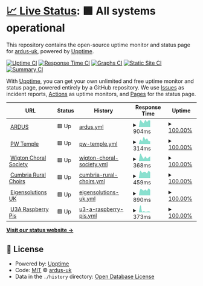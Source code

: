 # [📈 Live Status](https://ardus-uk.github.io/upptime): <!--live status--> **🟩 All systems operational**

This repository contains the open-source uptime monitor and status page for [ardus-uk](ardus.co.uk), powered by [Upptime](https://github.com/upptime/upptime).

[![Uptime CI](https://github.com/ardus-uk/upptime/workflows/Uptime%20CI/badge.svg)](https://github.com/ardus-uk/upptime/actions?query=workflow%3A%22Uptime+CI%22)
[![Response Time CI](https://github.com/ardus-uk/upptime/workflows/Response%20Time%20CI/badge.svg)](https://github.com/ardus-uk/upptime/actions?query=workflow%3A%22Response+Time+CI%22)
[![Graphs CI](https://github.com/ardus-uk/upptime/workflows/Graphs%20CI/badge.svg)](https://github.com/ardus-uk/upptime/actions?query=workflow%3A%22Graphs+CI%22)
[![Static Site CI](https://github.com/ardus-uk/upptime/workflows/Static%20Site%20CI/badge.svg)](https://github.com/ardus-uk/upptime/actions?query=workflow%3A%22Static+Site+CI%22)
[![Summary CI](https://github.com/ardus-uk/upptime/workflows/Summary%20CI/badge.svg)](https://github.com/ardus-uk/upptime/actions?query=workflow%3A%22Summary+CI%22)

With [Upptime](https://upptime.js.org), you can get your own unlimited and free uptime monitor and status page, powered entirely by a GitHub repository. We use [Issues](https://github.com/ardus-uk/upptime/issues) as incident reports, [Actions](https://github.com/ardus-uk/upptime/actions) as uptime monitors, and [Pages](https://ardus-uk.github.io/upptime) for the status page.

<!--start: status pages-->
<!-- This summary is generated by Upptime (https://github.com/upptime/upptime) -->
<!-- Do not edit this manually, your changes will be overwritten -->
<!-- prettier-ignore -->
| URL | Status | History | Response Time | Uptime |
| --- | ------ | ------- | ------------- | ------ |
| <img alt="" src="https://icons.duckduckgo.com/ip3/www.ardus.co.uk.ico" height="13"> [ARDUS](https://www.ardus.co.uk) | 🟩 Up | [ardus.yml](https://github.com/ardus-uk/upptime/commits/HEAD/history/ardus.yml) | <details><summary><img alt="Response time graph" src="./graphs/ardus/response-time-week.png" height="20"> 904ms</summary><br><a href="https://ardus-uk.github.io/upptime/history/ardus"><img alt="Response time 601" src="https://img.shields.io/endpoint?url=https%3A%2F%2Fraw.githubusercontent.com%2Fardus-uk%2Fupptime%2FHEAD%2Fapi%2Fardus%2Fresponse-time.json"></a><br><a href="https://ardus-uk.github.io/upptime/history/ardus"><img alt="24-hour response time 1014" src="https://img.shields.io/endpoint?url=https%3A%2F%2Fraw.githubusercontent.com%2Fardus-uk%2Fupptime%2FHEAD%2Fapi%2Fardus%2Fresponse-time-day.json"></a><br><a href="https://ardus-uk.github.io/upptime/history/ardus"><img alt="7-day response time 904" src="https://img.shields.io/endpoint?url=https%3A%2F%2Fraw.githubusercontent.com%2Fardus-uk%2Fupptime%2FHEAD%2Fapi%2Fardus%2Fresponse-time-week.json"></a><br><a href="https://ardus-uk.github.io/upptime/history/ardus"><img alt="30-day response time 880" src="https://img.shields.io/endpoint?url=https%3A%2F%2Fraw.githubusercontent.com%2Fardus-uk%2Fupptime%2FHEAD%2Fapi%2Fardus%2Fresponse-time-month.json"></a><br><a href="https://ardus-uk.github.io/upptime/history/ardus"><img alt="1-year response time 676" src="https://img.shields.io/endpoint?url=https%3A%2F%2Fraw.githubusercontent.com%2Fardus-uk%2Fupptime%2FHEAD%2Fapi%2Fardus%2Fresponse-time-year.json"></a></details> | <details><summary><a href="https://ardus-uk.github.io/upptime/history/ardus">100.00%</a></summary><a href="https://ardus-uk.github.io/upptime/history/ardus"><img alt="All-time uptime 91.44%" src="https://img.shields.io/endpoint?url=https%3A%2F%2Fraw.githubusercontent.com%2Fardus-uk%2Fupptime%2FHEAD%2Fapi%2Fardus%2Fuptime.json"></a><br><a href="https://ardus-uk.github.io/upptime/history/ardus"><img alt="24-hour uptime 100.00%" src="https://img.shields.io/endpoint?url=https%3A%2F%2Fraw.githubusercontent.com%2Fardus-uk%2Fupptime%2FHEAD%2Fapi%2Fardus%2Fuptime-day.json"></a><br><a href="https://ardus-uk.github.io/upptime/history/ardus"><img alt="7-day uptime 100.00%" src="https://img.shields.io/endpoint?url=https%3A%2F%2Fraw.githubusercontent.com%2Fardus-uk%2Fupptime%2FHEAD%2Fapi%2Fardus%2Fuptime-week.json"></a><br><a href="https://ardus-uk.github.io/upptime/history/ardus"><img alt="30-day uptime 100.00%" src="https://img.shields.io/endpoint?url=https%3A%2F%2Fraw.githubusercontent.com%2Fardus-uk%2Fupptime%2FHEAD%2Fapi%2Fardus%2Fuptime-month.json"></a><br><a href="https://ardus-uk.github.io/upptime/history/ardus"><img alt="1-year uptime 88.57%" src="https://img.shields.io/endpoint?url=https%3A%2F%2Fraw.githubusercontent.com%2Fardus-uk%2Fupptime%2FHEAD%2Fapi%2Fardus%2Fuptime-year.json"></a></details>
| <img alt="" src="https://icons.duckduckgo.com/ip3/www.pwtemple.co.uk.ico" height="13"> [PW Temple](https://www.pwtemple.co.uk) | 🟩 Up | [pw-temple.yml](https://github.com/ardus-uk/upptime/commits/HEAD/history/pw-temple.yml) | <details><summary><img alt="Response time graph" src="./graphs/pw-temple/response-time-week.png" height="20"> 314ms</summary><br><a href="https://ardus-uk.github.io/upptime/history/pw-temple"><img alt="Response time 422" src="https://img.shields.io/endpoint?url=https%3A%2F%2Fraw.githubusercontent.com%2Fardus-uk%2Fupptime%2FHEAD%2Fapi%2Fpw-temple%2Fresponse-time.json"></a><br><a href="https://ardus-uk.github.io/upptime/history/pw-temple"><img alt="24-hour response time 554" src="https://img.shields.io/endpoint?url=https%3A%2F%2Fraw.githubusercontent.com%2Fardus-uk%2Fupptime%2FHEAD%2Fapi%2Fpw-temple%2Fresponse-time-day.json"></a><br><a href="https://ardus-uk.github.io/upptime/history/pw-temple"><img alt="7-day response time 314" src="https://img.shields.io/endpoint?url=https%3A%2F%2Fraw.githubusercontent.com%2Fardus-uk%2Fupptime%2FHEAD%2Fapi%2Fpw-temple%2Fresponse-time-week.json"></a><br><a href="https://ardus-uk.github.io/upptime/history/pw-temple"><img alt="30-day response time 304" src="https://img.shields.io/endpoint?url=https%3A%2F%2Fraw.githubusercontent.com%2Fardus-uk%2Fupptime%2FHEAD%2Fapi%2Fpw-temple%2Fresponse-time-month.json"></a><br><a href="https://ardus-uk.github.io/upptime/history/pw-temple"><img alt="1-year response time 378" src="https://img.shields.io/endpoint?url=https%3A%2F%2Fraw.githubusercontent.com%2Fardus-uk%2Fupptime%2FHEAD%2Fapi%2Fpw-temple%2Fresponse-time-year.json"></a></details> | <details><summary><a href="https://ardus-uk.github.io/upptime/history/pw-temple">100.00%</a></summary><a href="https://ardus-uk.github.io/upptime/history/pw-temple"><img alt="All-time uptime 99.50%" src="https://img.shields.io/endpoint?url=https%3A%2F%2Fraw.githubusercontent.com%2Fardus-uk%2Fupptime%2FHEAD%2Fapi%2Fpw-temple%2Fuptime.json"></a><br><a href="https://ardus-uk.github.io/upptime/history/pw-temple"><img alt="24-hour uptime 100.00%" src="https://img.shields.io/endpoint?url=https%3A%2F%2Fraw.githubusercontent.com%2Fardus-uk%2Fupptime%2FHEAD%2Fapi%2Fpw-temple%2Fuptime-day.json"></a><br><a href="https://ardus-uk.github.io/upptime/history/pw-temple"><img alt="7-day uptime 100.00%" src="https://img.shields.io/endpoint?url=https%3A%2F%2Fraw.githubusercontent.com%2Fardus-uk%2Fupptime%2FHEAD%2Fapi%2Fpw-temple%2Fuptime-week.json"></a><br><a href="https://ardus-uk.github.io/upptime/history/pw-temple"><img alt="30-day uptime 100.00%" src="https://img.shields.io/endpoint?url=https%3A%2F%2Fraw.githubusercontent.com%2Fardus-uk%2Fupptime%2FHEAD%2Fapi%2Fpw-temple%2Fuptime-month.json"></a><br><a href="https://ardus-uk.github.io/upptime/history/pw-temple"><img alt="1-year uptime 99.34%" src="https://img.shields.io/endpoint?url=https%3A%2F%2Fraw.githubusercontent.com%2Fardus-uk%2Fupptime%2FHEAD%2Fapi%2Fpw-temple%2Fuptime-year.json"></a></details>
| <img alt="" src="https://icons.duckduckgo.com/ip3/www.wigtonchoral.org.uk.ico" height="13"> [Wigton Choral Society](https://www.wigtonchoral.org.uk) | 🟩 Up | [wigton-choral-society.yml](https://github.com/ardus-uk/upptime/commits/HEAD/history/wigton-choral-society.yml) | <details><summary><img alt="Response time graph" src="./graphs/wigton-choral-society/response-time-week.png" height="20"> 368ms</summary><br><a href="https://ardus-uk.github.io/upptime/history/wigton-choral-society"><img alt="Response time 612" src="https://img.shields.io/endpoint?url=https%3A%2F%2Fraw.githubusercontent.com%2Fardus-uk%2Fupptime%2FHEAD%2Fapi%2Fwigton-choral-society%2Fresponse-time.json"></a><br><a href="https://ardus-uk.github.io/upptime/history/wigton-choral-society"><img alt="24-hour response time 601" src="https://img.shields.io/endpoint?url=https%3A%2F%2Fraw.githubusercontent.com%2Fardus-uk%2Fupptime%2FHEAD%2Fapi%2Fwigton-choral-society%2Fresponse-time-day.json"></a><br><a href="https://ardus-uk.github.io/upptime/history/wigton-choral-society"><img alt="7-day response time 368" src="https://img.shields.io/endpoint?url=https%3A%2F%2Fraw.githubusercontent.com%2Fardus-uk%2Fupptime%2FHEAD%2Fapi%2Fwigton-choral-society%2Fresponse-time-week.json"></a><br><a href="https://ardus-uk.github.io/upptime/history/wigton-choral-society"><img alt="30-day response time 450" src="https://img.shields.io/endpoint?url=https%3A%2F%2Fraw.githubusercontent.com%2Fardus-uk%2Fupptime%2FHEAD%2Fapi%2Fwigton-choral-society%2Fresponse-time-month.json"></a><br><a href="https://ardus-uk.github.io/upptime/history/wigton-choral-society"><img alt="1-year response time 588" src="https://img.shields.io/endpoint?url=https%3A%2F%2Fraw.githubusercontent.com%2Fardus-uk%2Fupptime%2FHEAD%2Fapi%2Fwigton-choral-society%2Fresponse-time-year.json"></a></details> | <details><summary><a href="https://ardus-uk.github.io/upptime/history/wigton-choral-society">100.00%</a></summary><a href="https://ardus-uk.github.io/upptime/history/wigton-choral-society"><img alt="All-time uptime 99.98%" src="https://img.shields.io/endpoint?url=https%3A%2F%2Fraw.githubusercontent.com%2Fardus-uk%2Fupptime%2FHEAD%2Fapi%2Fwigton-choral-society%2Fuptime.json"></a><br><a href="https://ardus-uk.github.io/upptime/history/wigton-choral-society"><img alt="24-hour uptime 100.00%" src="https://img.shields.io/endpoint?url=https%3A%2F%2Fraw.githubusercontent.com%2Fardus-uk%2Fupptime%2FHEAD%2Fapi%2Fwigton-choral-society%2Fuptime-day.json"></a><br><a href="https://ardus-uk.github.io/upptime/history/wigton-choral-society"><img alt="7-day uptime 100.00%" src="https://img.shields.io/endpoint?url=https%3A%2F%2Fraw.githubusercontent.com%2Fardus-uk%2Fupptime%2FHEAD%2Fapi%2Fwigton-choral-society%2Fuptime-week.json"></a><br><a href="https://ardus-uk.github.io/upptime/history/wigton-choral-society"><img alt="30-day uptime 100.00%" src="https://img.shields.io/endpoint?url=https%3A%2F%2Fraw.githubusercontent.com%2Fardus-uk%2Fupptime%2FHEAD%2Fapi%2Fwigton-choral-society%2Fuptime-month.json"></a><br><a href="https://ardus-uk.github.io/upptime/history/wigton-choral-society"><img alt="1-year uptime 99.99%" src="https://img.shields.io/endpoint?url=https%3A%2F%2Fraw.githubusercontent.com%2Fardus-uk%2Fupptime%2FHEAD%2Fapi%2Fwigton-choral-society%2Fuptime-year.json"></a></details>
| <img alt="" src="https://icons.duckduckgo.com/ip3/www.cumbria-rural-choirs.org.uk.ico" height="13"> [Cumbria Rural Choirs](https://www.cumbria-rural-choirs.org.uk) | 🟩 Up | [cumbria-rural-choirs.yml](https://github.com/ardus-uk/upptime/commits/HEAD/history/cumbria-rural-choirs.yml) | <details><summary><img alt="Response time graph" src="./graphs/cumbria-rural-choirs/response-time-week.png" height="20"> 459ms</summary><br><a href="https://ardus-uk.github.io/upptime/history/cumbria-rural-choirs"><img alt="Response time 535" src="https://img.shields.io/endpoint?url=https%3A%2F%2Fraw.githubusercontent.com%2Fardus-uk%2Fupptime%2FHEAD%2Fapi%2Fcumbria-rural-choirs%2Fresponse-time.json"></a><br><a href="https://ardus-uk.github.io/upptime/history/cumbria-rural-choirs"><img alt="24-hour response time 494" src="https://img.shields.io/endpoint?url=https%3A%2F%2Fraw.githubusercontent.com%2Fardus-uk%2Fupptime%2FHEAD%2Fapi%2Fcumbria-rural-choirs%2Fresponse-time-day.json"></a><br><a href="https://ardus-uk.github.io/upptime/history/cumbria-rural-choirs"><img alt="7-day response time 459" src="https://img.shields.io/endpoint?url=https%3A%2F%2Fraw.githubusercontent.com%2Fardus-uk%2Fupptime%2FHEAD%2Fapi%2Fcumbria-rural-choirs%2Fresponse-time-week.json"></a><br><a href="https://ardus-uk.github.io/upptime/history/cumbria-rural-choirs"><img alt="30-day response time 460" src="https://img.shields.io/endpoint?url=https%3A%2F%2Fraw.githubusercontent.com%2Fardus-uk%2Fupptime%2FHEAD%2Fapi%2Fcumbria-rural-choirs%2Fresponse-time-month.json"></a><br><a href="https://ardus-uk.github.io/upptime/history/cumbria-rural-choirs"><img alt="1-year response time 493" src="https://img.shields.io/endpoint?url=https%3A%2F%2Fraw.githubusercontent.com%2Fardus-uk%2Fupptime%2FHEAD%2Fapi%2Fcumbria-rural-choirs%2Fresponse-time-year.json"></a></details> | <details><summary><a href="https://ardus-uk.github.io/upptime/history/cumbria-rural-choirs">100.00%</a></summary><a href="https://ardus-uk.github.io/upptime/history/cumbria-rural-choirs"><img alt="All-time uptime 99.98%" src="https://img.shields.io/endpoint?url=https%3A%2F%2Fraw.githubusercontent.com%2Fardus-uk%2Fupptime%2FHEAD%2Fapi%2Fcumbria-rural-choirs%2Fuptime.json"></a><br><a href="https://ardus-uk.github.io/upptime/history/cumbria-rural-choirs"><img alt="24-hour uptime 100.00%" src="https://img.shields.io/endpoint?url=https%3A%2F%2Fraw.githubusercontent.com%2Fardus-uk%2Fupptime%2FHEAD%2Fapi%2Fcumbria-rural-choirs%2Fuptime-day.json"></a><br><a href="https://ardus-uk.github.io/upptime/history/cumbria-rural-choirs"><img alt="7-day uptime 100.00%" src="https://img.shields.io/endpoint?url=https%3A%2F%2Fraw.githubusercontent.com%2Fardus-uk%2Fupptime%2FHEAD%2Fapi%2Fcumbria-rural-choirs%2Fuptime-week.json"></a><br><a href="https://ardus-uk.github.io/upptime/history/cumbria-rural-choirs"><img alt="30-day uptime 100.00%" src="https://img.shields.io/endpoint?url=https%3A%2F%2Fraw.githubusercontent.com%2Fardus-uk%2Fupptime%2FHEAD%2Fapi%2Fcumbria-rural-choirs%2Fuptime-month.json"></a><br><a href="https://ardus-uk.github.io/upptime/history/cumbria-rural-choirs"><img alt="1-year uptime 99.99%" src="https://img.shields.io/endpoint?url=https%3A%2F%2Fraw.githubusercontent.com%2Fardus-uk%2Fupptime%2FHEAD%2Fapi%2Fcumbria-rural-choirs%2Fuptime-year.json"></a></details>
| <img alt="" src="https://icons.duckduckgo.com/ip3/www.eigensolutions.co.uk.ico" height="13"> [Eigensolutions UK](https://www.eigensolutions.co.uk) | 🟩 Up | [eigensolutions-uk.yml](https://github.com/ardus-uk/upptime/commits/HEAD/history/eigensolutions-uk.yml) | <details><summary><img alt="Response time graph" src="./graphs/eigensolutions-uk/response-time-week.png" height="20"> 890ms</summary><br><a href="https://ardus-uk.github.io/upptime/history/eigensolutions-uk"><img alt="Response time 662" src="https://img.shields.io/endpoint?url=https%3A%2F%2Fraw.githubusercontent.com%2Fardus-uk%2Fupptime%2FHEAD%2Fapi%2Feigensolutions-uk%2Fresponse-time.json"></a><br><a href="https://ardus-uk.github.io/upptime/history/eigensolutions-uk"><img alt="24-hour response time 1045" src="https://img.shields.io/endpoint?url=https%3A%2F%2Fraw.githubusercontent.com%2Fardus-uk%2Fupptime%2FHEAD%2Fapi%2Feigensolutions-uk%2Fresponse-time-day.json"></a><br><a href="https://ardus-uk.github.io/upptime/history/eigensolutions-uk"><img alt="7-day response time 890" src="https://img.shields.io/endpoint?url=https%3A%2F%2Fraw.githubusercontent.com%2Fardus-uk%2Fupptime%2FHEAD%2Fapi%2Feigensolutions-uk%2Fresponse-time-week.json"></a><br><a href="https://ardus-uk.github.io/upptime/history/eigensolutions-uk"><img alt="30-day response time 849" src="https://img.shields.io/endpoint?url=https%3A%2F%2Fraw.githubusercontent.com%2Fardus-uk%2Fupptime%2FHEAD%2Fapi%2Feigensolutions-uk%2Fresponse-time-month.json"></a><br><a href="https://ardus-uk.github.io/upptime/history/eigensolutions-uk"><img alt="1-year response time 731" src="https://img.shields.io/endpoint?url=https%3A%2F%2Fraw.githubusercontent.com%2Fardus-uk%2Fupptime%2FHEAD%2Fapi%2Feigensolutions-uk%2Fresponse-time-year.json"></a></details> | <details><summary><a href="https://ardus-uk.github.io/upptime/history/eigensolutions-uk">100.00%</a></summary><a href="https://ardus-uk.github.io/upptime/history/eigensolutions-uk"><img alt="All-time uptime 99.96%" src="https://img.shields.io/endpoint?url=https%3A%2F%2Fraw.githubusercontent.com%2Fardus-uk%2Fupptime%2FHEAD%2Fapi%2Feigensolutions-uk%2Fuptime.json"></a><br><a href="https://ardus-uk.github.io/upptime/history/eigensolutions-uk"><img alt="24-hour uptime 100.00%" src="https://img.shields.io/endpoint?url=https%3A%2F%2Fraw.githubusercontent.com%2Fardus-uk%2Fupptime%2FHEAD%2Fapi%2Feigensolutions-uk%2Fuptime-day.json"></a><br><a href="https://ardus-uk.github.io/upptime/history/eigensolutions-uk"><img alt="7-day uptime 100.00%" src="https://img.shields.io/endpoint?url=https%3A%2F%2Fraw.githubusercontent.com%2Fardus-uk%2Fupptime%2FHEAD%2Fapi%2Feigensolutions-uk%2Fuptime-week.json"></a><br><a href="https://ardus-uk.github.io/upptime/history/eigensolutions-uk"><img alt="30-day uptime 99.96%" src="https://img.shields.io/endpoint?url=https%3A%2F%2Fraw.githubusercontent.com%2Fardus-uk%2Fupptime%2FHEAD%2Fapi%2Feigensolutions-uk%2Fuptime-month.json"></a><br><a href="https://ardus-uk.github.io/upptime/history/eigensolutions-uk"><img alt="1-year uptime 99.95%" src="https://img.shields.io/endpoint?url=https%3A%2F%2Fraw.githubusercontent.com%2Fardus-uk%2Fupptime%2FHEAD%2Fapi%2Feigensolutions-uk%2Fuptime-year.json"></a></details>
| <img alt="" src="https://icons.duckduckgo.com/ip3/u3a.epizy.com.ico" height="13"> [U3A Raspberry Pis](http://u3a.epizy.com/rpis) | 🟩 Up | [u3-a-raspberry-pis.yml](https://github.com/ardus-uk/upptime/commits/HEAD/history/u3-a-raspberry-pis.yml) | <details><summary><img alt="Response time graph" src="./graphs/u3-a-raspberry-pis/response-time-week.png" height="20"> 373ms</summary><br><a href="https://ardus-uk.github.io/upptime/history/u3-a-raspberry-pis"><img alt="Response time 480" src="https://img.shields.io/endpoint?url=https%3A%2F%2Fraw.githubusercontent.com%2Fardus-uk%2Fupptime%2FHEAD%2Fapi%2Fu3-a-raspberry-pis%2Fresponse-time.json"></a><br><a href="https://ardus-uk.github.io/upptime/history/u3-a-raspberry-pis"><img alt="24-hour response time 321" src="https://img.shields.io/endpoint?url=https%3A%2F%2Fraw.githubusercontent.com%2Fardus-uk%2Fupptime%2FHEAD%2Fapi%2Fu3-a-raspberry-pis%2Fresponse-time-day.json"></a><br><a href="https://ardus-uk.github.io/upptime/history/u3-a-raspberry-pis"><img alt="7-day response time 373" src="https://img.shields.io/endpoint?url=https%3A%2F%2Fraw.githubusercontent.com%2Fardus-uk%2Fupptime%2FHEAD%2Fapi%2Fu3-a-raspberry-pis%2Fresponse-time-week.json"></a><br><a href="https://ardus-uk.github.io/upptime/history/u3-a-raspberry-pis"><img alt="30-day response time 577" src="https://img.shields.io/endpoint?url=https%3A%2F%2Fraw.githubusercontent.com%2Fardus-uk%2Fupptime%2FHEAD%2Fapi%2Fu3-a-raspberry-pis%2Fresponse-time-month.json"></a><br><a href="https://ardus-uk.github.io/upptime/history/u3-a-raspberry-pis"><img alt="1-year response time 428" src="https://img.shields.io/endpoint?url=https%3A%2F%2Fraw.githubusercontent.com%2Fardus-uk%2Fupptime%2FHEAD%2Fapi%2Fu3-a-raspberry-pis%2Fresponse-time-year.json"></a></details> | <details><summary><a href="https://ardus-uk.github.io/upptime/history/u3-a-raspberry-pis">100.00%</a></summary><a href="https://ardus-uk.github.io/upptime/history/u3-a-raspberry-pis"><img alt="All-time uptime 99.76%" src="https://img.shields.io/endpoint?url=https%3A%2F%2Fraw.githubusercontent.com%2Fardus-uk%2Fupptime%2FHEAD%2Fapi%2Fu3-a-raspberry-pis%2Fuptime.json"></a><br><a href="https://ardus-uk.github.io/upptime/history/u3-a-raspberry-pis"><img alt="24-hour uptime 100.00%" src="https://img.shields.io/endpoint?url=https%3A%2F%2Fraw.githubusercontent.com%2Fardus-uk%2Fupptime%2FHEAD%2Fapi%2Fu3-a-raspberry-pis%2Fuptime-day.json"></a><br><a href="https://ardus-uk.github.io/upptime/history/u3-a-raspberry-pis"><img alt="7-day uptime 100.00%" src="https://img.shields.io/endpoint?url=https%3A%2F%2Fraw.githubusercontent.com%2Fardus-uk%2Fupptime%2FHEAD%2Fapi%2Fu3-a-raspberry-pis%2Fuptime-week.json"></a><br><a href="https://ardus-uk.github.io/upptime/history/u3-a-raspberry-pis"><img alt="30-day uptime 99.92%" src="https://img.shields.io/endpoint?url=https%3A%2F%2Fraw.githubusercontent.com%2Fardus-uk%2Fupptime%2FHEAD%2Fapi%2Fu3-a-raspberry-pis%2Fuptime-month.json"></a><br><a href="https://ardus-uk.github.io/upptime/history/u3-a-raspberry-pis"><img alt="1-year uptime 99.82%" src="https://img.shields.io/endpoint?url=https%3A%2F%2Fraw.githubusercontent.com%2Fardus-uk%2Fupptime%2FHEAD%2Fapi%2Fu3-a-raspberry-pis%2Fuptime-year.json"></a></details>

<!--end: status pages-->

[**Visit our status website →**](https://ardus-uk.github.io/upptime)

## 📄 License

- Powered by: [Upptime](https://github.com/upptime/upptime)
- Code: [MIT](./LICENSE) © [ardus-uk](ardus.co.uk)
- Data in the `./history` directory: [Open Database License](https://opendatacommons.org/licenses/odbl/1-0/)
